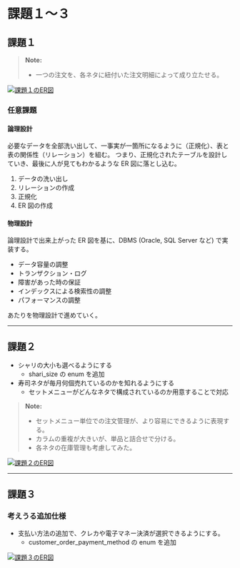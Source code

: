 # 課題１〜３

## 課題１

> **Note:**
>
> - 一つの注文を、各ネタに紐付いた注文明細によって成り立たせる。

[![課題１のER図](https://mermaid.ink/img/pako:eNp9k09v0zAchr-K5XP6BXJDpIMw2kxtd4tUuY63WGrs4NgaUzuJthIMpAou5QIXEBIwpAk0EEhM2oexGthpXwG3TtqwMk7548evHv9eeQAxjwh0IREeRfsCJSEL2e3ddido1FtgOKzV-AAELc98uCDtI0yyyvogZADgGAmEJREAq0zyhIgujcDONgjh5Zv389O3vhfCBSjJQ7lmGErICpm_mFqGMkn2q1FpzBnpMpX0zN8Sv3z18_fHL79mJ_Pn3xf7jkJmHRfCw0K45tU7t_z7xhtzJhFlWUld0-YiqjjnZx_yl09K538fbmvzcD3O-wSxNWZTU8HNyDISrZLzH8d6dFG1LkWX8kPQ3m3f9Y11jLJrwE3eW__zzlQW0xWlJ1M9viipctqWeaAQk1QerrB89rnwtE6DG5J3NpOXXVugKNqubxRtmVRQXIEevctPv1mOmOoLCCOzhYu1nx5_0pPHevxVT06uzo-bQbPugEbQ8reDhu-Apn_Hb5mnFzQdcM9vBJ3g6vzp33UdUBlzJbsHKEM9ukgezfToLH_2Wo-mxeGhA02hCaKRuSjLGYRQxiQhIXTNa0T2kOrLJWxQlUbGsx5RyQV091A_Iw5ESvL2IcPQlUKREiquXEEd_QGioGZu)](https://mermaid.live/edit#pako:eNp9k09v0zAchr-K5XP6BXJDpIMw2kxtd4tUuY63WGrs4NgaUzuJthIMpAou5QIXEBIwpAk0EEhM2oexGthpXwG3TtqwMk7548evHv9eeQAxjwh0IREeRfsCJSEL2e3ddido1FtgOKzV-AAELc98uCDtI0yyyvogZADgGAmEJREAq0zyhIgujcDONgjh5Zv389O3vhfCBSjJQ7lmGErICpm_mFqGMkn2q1FpzBnpMpX0zN8Sv3z18_fHL79mJ_Pn3xf7jkJmHRfCw0K45tU7t_z7xhtzJhFlWUld0-YiqjjnZx_yl09K538fbmvzcD3O-wSxNWZTU8HNyDISrZLzH8d6dFG1LkWX8kPQ3m3f9Y11jLJrwE3eW__zzlQW0xWlJ1M9viipctqWeaAQk1QerrB89rnwtE6DG5J3NpOXXVugKNqubxRtmVRQXIEevctPv1mOmOoLCCOzhYu1nx5_0pPHevxVT06uzo-bQbPugEbQ8reDhu-Apn_Hb5mnFzQdcM9vBJ3g6vzp33UdUBlzJbsHKEM9ukgezfToLH_2Wo-mxeGhA02hCaKRuSjLGYRQxiQhIXTNa0T2kOrLJWxQlUbGsx5RyQV091A_Iw5ESvL2IcPQlUKREiquXEEd_QGioGZu)

### 任意課題

#### 論理設計

必要なデータを全部洗い出して、一事実が一箇所になるように（正規化）、表と表の関係性（リレーション）を組む。
つまり、正規化されたテーブルを設計していき、最後に人が見てもわかるような ER 図に落とし込む。

1. データの洗い出し
2. リレーションの作成
3. 正規化
4. ER 図の作成

#### 物理設計

論理設計で出来上がった ER 図を基に、DBMS (Oracle, SQL Server など) で実装する。

- データ容量の調整
- トランザクション・ログ
- 障害があった時の保証
- インデックスによる検索性の調整
- パフォーマンスの調整

あたりを物理設計で進めていく。

---

## 課題２

- シャリの大小も選べるようにする
  - shari_size の enum を追加
- 寿司ネタが毎月何個売れているのかを知れるようにする
  - セットメニューがどんなネタで構成されているのか用意することで対応

> **Note:**
>
> - セットメニュー単位での注文管理が、より容易にできるように表現する。
> - カラムの重複が大きいが、単品と詰合せで分ける。
> - 各ネタの在庫管理も考慮してみた。

[![課題２のER図](https://mermaid.ink/img/pako:eNq9lstO20AUhl_F8pq8QHYUEhqREERgZyma2AMZNZ5J7bEoTSLViaqmlwikiqoSLHpB4iZFVKiiKqg8zMiBrHiFOh7b8RXaRbvLjL9z5v99zpy4JcpEgWJWhNo8AhsaUCUs4bm1ymq5lFsR2u1MhrSE8sq8vcgKzQaQoS5hvp48bLsPM5XC0kIxlyms5ko2KBNMAcLJ6Fy59KicQobyOFHt-AGZ8vJqobxkR9eBHxjIGoqb7ieGJZxXWas8LjyU3NnxIL5wTabYc7Jm7Pc6t-iR3kH3QinpAkVqSVgQ5DrQgEyhJsiGTokKtSpShOVFQRLHnw-t4ZfCvCROQAqf0SmDgQp9xNoZcAZhCjeCqZp1gmEVG2rN3vXw8d7l7fG3m90Ta_tiEtfxqh0RRDQloGZ0fjT68MpTkyw7H5ddI6QBAZ5iPGtTI3ZH6lDxM49-9Jl5HdQTqnGiNh3hjQasIgpVX6c1-Gi9N3nO8aeXN3vDuGbfWT4aEWd1Q6-jCMt6A9a99ljvrXPyqQEwRXQrAo92z0LeAu2RaE0mao2EnbHuJev1WK__N-YiQQn14wdF8WSLHA5YjPBRlwmX_08Kmb-_kF5PbSJaJwatbgId1NBEjbnLzPPRm31mujcC2r0v6PZpyD7jOXQUX7DeV9Y7YebQOji0zrbvrvrF2ZWF3IxQKc0Wi3dXr1Mqda-FcMHyDxbsf5ngw6qV0tTLaU3tjBuOubMmSMUmDiebGpJj6IuD0fC7K4YP3FZKBzpibo_PWNe0dvqsu83MvfD4c0hXTwSMD0EH9iRF6ZiqxLsYvhwp0tJmRQRn5qm1c8rMX6z7jnXfxl96J_w_8s9LRon8xIes_SPr5-n0_oozoj2tVYAU-yPDkSKJtA5VKIlZ-6cC14HRoA5so0ZTARTmFESJJmbXQUOHMyIwKKlsYdnf4JT7veLudn4D5eiZHg)](https://mermaid.live/edit#pako:eNq9lstO20AUhl_F8pq8QHYUEhqREERgZyma2AMZNZ5J7bEoTSLViaqmlwikiqoSLHpB4iZFVKiiKqg8zMiBrHiFOh7b8RXaRbvLjL9z5v99zpy4JcpEgWJWhNo8AhsaUCUs4bm1ymq5lFsR2u1MhrSE8sq8vcgKzQaQoS5hvp48bLsPM5XC0kIxlyms5ko2KBNMAcLJ6Fy59KicQobyOFHt-AGZ8vJqobxkR9eBHxjIGoqb7ieGJZxXWas8LjyU3NnxIL5wTabYc7Jm7Pc6t-iR3kH3QinpAkVqSVgQ5DrQgEyhJsiGTokKtSpShOVFQRLHnw-t4ZfCvCROQAqf0SmDgQp9xNoZcAZhCjeCqZp1gmEVG2rN3vXw8d7l7fG3m90Ta_tiEtfxqh0RRDQloGZ0fjT68MpTkyw7H5ddI6QBAZ5iPGtTI3ZH6lDxM49-9Jl5HdQTqnGiNh3hjQasIgpVX6c1-Gi9N3nO8aeXN3vDuGbfWT4aEWd1Q6-jCMt6A9a99ljvrXPyqQEwRXQrAo92z0LeAu2RaE0mao2EnbHuJev1WK__N-YiQQn14wdF8WSLHA5YjPBRlwmX_08Kmb-_kF5PbSJaJwatbgId1NBEjbnLzPPRm31mujcC2r0v6PZpyD7jOXQUX7DeV9Y7YebQOji0zrbvrvrF2ZWF3IxQKc0Wi3dXr1Mqda-FcMHyDxbsf5ngw6qV0tTLaU3tjBuOubMmSMUmDiebGpJj6IuD0fC7K4YP3FZKBzpibo_PWNe0dvqsu83MvfD4c0hXTwSMD0EH9iRF6ZiqxLsYvhwp0tJmRQRn5qm1c8rMX6z7jnXfxl96J_w_8s9LRon8xIes_SPr5-n0_oozoj2tVYAU-yPDkSKJtA5VKIlZ-6cC14HRoA5so0ZTARTmFESJJmbXQUOHMyIwKKlsYdnf4JT7veLudn4D5eiZHg)

---

## 課題３

### 考えうる追加仕様

- 支払い方法の追加で、クレカや電子マネー決済が選択できるようにする。
  - customer_order_payment_method の enum を追加

[![課題３のER図](https://mermaid.ink/img/pako:eNq9lstO20AUhl_F8jp5gezSxIGIhKAkLCpZigZ7IFZjT2qPRWmCVCeqGtpGILVBlWDRCxI3KaVCFW1B5WFGNrDiFTqx48RXoIt2lxl_58z_zzk-cYsVkAjZFAvVrARWVCDzCq9kFivVUpErM-12MolaTKmcpYsU02wAAWq84qxHD9vjh8lKfn6mwCXzVa5IQQEpGEhKNJopFR-VYkhfHjuqHT4gWVqo5kvzNLoOJoGerL646X5kWMR5lcXKbP6-5PaOCzmLsckYe3bWJL3XzJxLugfdCcWk8xSpxSsMI9SBCgQMVUbQNYxkqNYkkVmYY3j25tO-Ofycz_LsCMTwGZ4yCpDhBDG3-g4jKRiueFM160iBNUWXl-iui9_snF8ffrsaHJmbZ6O4dbfaAUFIFT1qrNMDa_uVqyZadi4sewmhBgTKFHOyNlVEO1KD4iSz9aNHjEsnCFLFoQiwJkMF12SI68gOe__V2hhY2z-t08HtRS-TrswmGK5WLM1zjxNMpsxl89VaJl3O3l5seG36WifSsiYpKw1YkzCUJ_bN_gfzneFIvfn48mpnGL6KyYXlghFhVtO1uhRgSbdPOpcu6xbTIZ_qQMESXgvA1uDE583TdZHWBCQvIb8z0jkn3S7p9v7GXCAooi2cg4J4tEUH9lgM8EGXETPlIYXM3V1It1VXJdphOq6tAg0sSSM1xoAYp9brXWL0PQ2q0dMkesZzaCs-I90vpHtEjKG5t2-ebNKeLKTLM1yCqRTThUKwC8Pz7QEFy91bsP9lwpmBrZimXohranuKOdh4hHmp0CBzyKYqCSH0xZ41_D4W48zxVkwH2mKuD09IxzC3eqSzSYwd_1S1ybGeABierTbsSgrSIVWR76L_5YiRFjcrAjgxjs2tY2L8Jp23pPMmfOnr_r-nf14yjIQnE8jcPTB_HU_fXzbB0pEuA0mk3y62FJ7FdShDnk3RnyJcBnoD2zBF9aYIMORECSOVTS2DhgYTLNAxqqwpwmTDocafQePd9T_n-r1R)](https://mermaid.live/edit#pako:eNq9lstO20AUhl_F8jp5gezSxIGIhKAkLCpZigZ7IFZjT2qPRWmCVCeqGtpGILVBlWDRCxI3KaVCFW1B5WFGNrDiFTqx48RXoIt2lxl_58z_zzk-cYsVkAjZFAvVrARWVCDzCq9kFivVUpErM-12MolaTKmcpYsU02wAAWq84qxHD9vjh8lKfn6mwCXzVa5IQQEpGEhKNJopFR-VYkhfHjuqHT4gWVqo5kvzNLoOJoGerL646X5kWMR5lcXKbP6-5PaOCzmLsckYe3bWJL3XzJxLugfdCcWk8xSpxSsMI9SBCgQMVUbQNYxkqNYkkVmYY3j25tO-Ofycz_LsCMTwGZ4yCpDhBDG3-g4jKRiueFM160iBNUWXl-iui9_snF8ffrsaHJmbZ6O4dbfaAUFIFT1qrNMDa_uVqyZadi4sewmhBgTKFHOyNlVEO1KD4iSz9aNHjEsnCFLFoQiwJkMF12SI68gOe__V2hhY2z-t08HtRS-TrswmGK5WLM1zjxNMpsxl89VaJl3O3l5seG36WifSsiYpKw1YkzCUJ_bN_gfzneFIvfn48mpnGL6KyYXlghFhVtO1uhRgSbdPOpcu6xbTIZ_qQMESXgvA1uDE583TdZHWBCQvIb8z0jkn3S7p9v7GXCAooi2cg4J4tEUH9lgM8EGXETPlIYXM3V1It1VXJdphOq6tAg0sSSM1xoAYp9brXWL0PQ2q0dMkesZzaCs-I90vpHtEjKG5t2-ebNKeLKTLM1yCqRTThUKwC8Pz7QEFy91bsP9lwpmBrZimXohranuKOdh4hHmp0CBzyKYqCSH0xZ41_D4W48zxVkwH2mKuD09IxzC3eqSzSYwd_1S1ybGeABierTbsSgrSIVWR76L_5YiRFjcrAjgxjs2tY2L8Jp23pPMmfOnr_r-nf14yjIQnE8jcPTB_HU_fXzbB0pEuA0mk3y62FJ7FdShDnk3RnyJcBnoD2zBF9aYIMORECSOVTS2DhgYTLNAxqqwpwmTDocafQePd9T_n-r1R)
